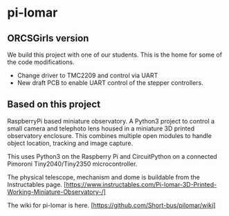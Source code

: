 # pi-lomar

## ORCSGirls version

We build this project with one of our students. This is the home for some of the code modifications. 

* Change driver to TMC2209 and control via UART
* New draft PCB to enable UART control of the stepper controllers.

## Based on this project

RaspberryPi based miniature observatory.
A Python3 project to control a small camera and telephoto lens housed in a miniature 3D printed observatory enclosure.
This combines multiple open modules to handle object location, tracking and image capture.

This uses Python3 on the Raspberry Pi and CircuitPython on a connected Pimoroni Tiny2040/Tiny2350 microcontroller.

The physical telescope, mechanism and dome is buildable from the Instructables page.
[https://www.instructables.com/Pi-lomar-3D-Printed-Working-Miniature-Observatory-/]

The wiki for pi-lomar is here.
[https://github.com/Short-bus/pilomar/wiki]
